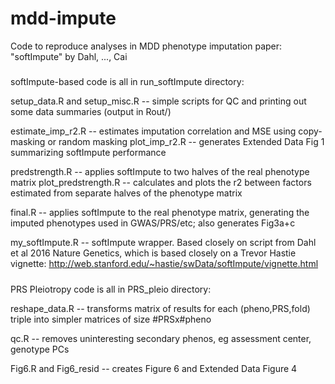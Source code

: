 # mdd-impute
Code to reproduce analyses in MDD phenotype imputation paper: "softImpute" by Dahl, ..., Cai


#####
softImpute-based code is all in run_softImpute directory:

setup_data.R and setup_misc.R -- simple scripts for QC and printing out some data summaries (output in Rout/)

estimate_imp_r2.R -- estimates imputation correlation and MSE using copy-masking or random masking
plot_imp_r2.R -- generates Extended Data Fig 1 summarizing softImpute performance

predstrength.R -- applies softImpute to two halves of the real phenotype matrix
plot_predstrength.R -- calculates and plots the r2 between factors estimated from separate halves of the phenotype matrix

final.R -- applies softImpute to the real phenotype matrix, generating the imputed phenotypes used in GWAS/PRS/etc; also generates Fig3a+c

my_softImpute.R -- softImpute wrapper. Based closely on script from Dahl et al 2016 Nature Genetics, which is based closely on a Trevor Hastie vignette: http://web.stanford.edu/~hastie/swData/softImpute/vignette.html

#####
PRS Pleiotropy code is all in PRS_pleio directory:

reshape_data.R -- transforms matrix of results for each (pheno,PRS,fold) triple into simpler matrices of size #PRSx#pheno

qc.R -- removes uninteresting secondary phenos, eg assessment center, genotype PCs

Fig6.R and Fig6_resid -- creates Figure 6 and Extended Data Figure 4
